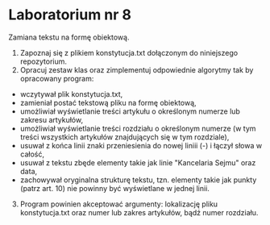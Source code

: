 # Laboratorium nr 8 

Zamiana tekstu na formę obiektową.

1. Zapoznaj się z plikiem konstytucja.txt dołączonym do niniejszego repozytorium.
2. Opracuj zestaw klas oraz zimplementuj odpowiednie algorytmy tak by opracowany program:
  * wczytywał plik konstytucja.txt,
  * zamieniał postać tekstową pliku na formę obiektową,
  * umożliwiał wyświetlanie treści artykułu o określonym numerze lub zakresu artykułów,
  * umożliwiał wyświetlanie treści rozdziału o określonym numerze (w tym treści wszystkich artykułów znajdujących się w
    tym rozdziale),
  * usuwał z końca linii znaki przeniesienia do nowej liniii (-) i łączył słowa w całość,
  * usuwał z tekstu zbęde elementy takie jak linie "Kancelaria Sejmu" oraz data,
  * zachowywał oryginalna strukturę tekstu, tzn. elementy takie jak punkty (patrz art. 10) nie powinny być wyświetlane w
    jednej linii.
3. Program powinien akceptować argumenty: lokalizację pliku konstytucja.txt oraz numer lub zakres artykułów, bądź numer
   rozdziału.